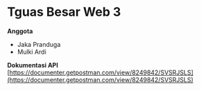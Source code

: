 # Tguas Besar Web 3

**Anggota**
- Jaka Pranduga
- Mulki Ardi

**Dokumentasi API**
[https://documenter.getpostman.com/view/8249842/SVSRJSLS](https://documenter.getpostman.com/view/8249842/SVSRJSLS)
